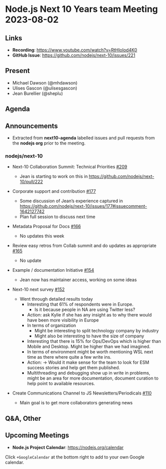 # Node.js  Next 10 Years team Meeting 2023-08-02

## Links

* **Recording**:  <https://www.youtube.com/watch?v=RtHIoIod4K0>
* **GitHub Issue**: <https://github.com/nodejs/next-10/issues/221>

## Present

* Michael Dawson (@mhdawson)
* Ulises Gascon (@ulisesgascon)
* Jean Burellier (@sheplu)

## Agenda

## Announcements

* Extracted from **next10-agenda** labelled issues and pull requests from the **nodejs org** prior to the meeting.

### nodejs/next-10

* Next-10 Collaboration Summit: Technical Priorities [#209](https://github.com/nodejs/next-10/issues/209)
  * Jean is starting to work on this in <https://github.com/nodejs/next-10/pull/222>

* Corporate support and contribution [#177](https://github.com/nodejs/next-10/issues/177)
  * Some discussion of Jean’s experience captured in <https://github.com/nodejs/next-10/issues/177#issuecomment-1642127742>
  * Plan full session to discuss next time

* Metadata Proposal for Docs [#166](https://github.com/nodejs/next-10/issues/166)
  * No updates this week

* Review easy retros from Collab summit and do updates as appropriate [#165](https://github.com/nodejs/next-10/issues/165)
  * No update

* Example / documentation Initiative [#154](https://github.com/nodejs/next-10/issues/154)
  * Jean now has maintainer access, working on some ideas

* Next-10 next survey [#152](https://github.com/nodejs/next-10/issues/152)
  * Went through detailed results today
    * Interesting that 61% of respondents were in Europe.  
      * Is it because people in NA are using Twitter less?
    * Action:  ask Kylie if she has any insight as to why there would have been more visibility in Europe
    * In terms of organization
      * Might be interesting to split technology company by industry
      * Might also be interesting to have the size of company
    * Interesting that there is 15% for Ops/DevOps which is higher than Mobile and Desktop. Might be higher than we had imagined.  
    * In terms of environment might be worth mentioning WSL next time as there where quite a few write ins.
    * Action: -> Would it make sense for the team to look for ESM success stories and help get them published.
    * Multithreading and debugging show up in write in problems, might be an area for more documentation, document curation to help point to available resources.

* Create Communications Channel to JS Newsletters/Periodicals [#110](https://github.com/nodejs/next-10/issues/110)
  * Main goal is to get more collaborators generating news

## Q&A, Other

## Upcoming Meetings

* **Node.js Project Calendar**: <https://nodejs.org/calendar>

Click `+GoogleCalendar` at the bottom right to add to your own Google calendar.

